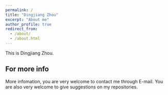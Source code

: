 ```yaml
---
permalink: /
title: "Dingjiang Zhou"
excerpt: "About me"
author_profile: true
redirect_from: 
  - /about/
  - /about.html
---
```


This is Dingjiang Zhou.



For more info
------
More infomation, you are very welcome to contact me through E-mail. You are also very welcome to give suggestions on my repositories.
